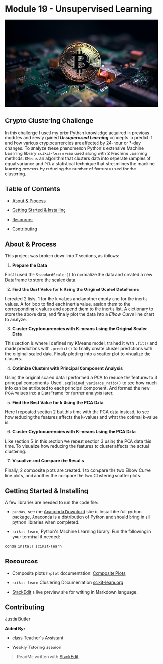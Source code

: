 
  

# Module 19 - Unsupervised Learning

  

![Bitcoin](small-bitcoin.jpg)

  

## Crypto Clustering Challenge

In this challenge I used my prior Python knowledge acquired in previous modules and newly gained ***Unsupervised Learning*** concepts to predict if and how various cryptocurrencies are affected by 24-hour or 7-day changes. To analyze these phenomenon Python's extensive Machine Learning library `scikit-learn` was used along with 2 Machine Learning methods: `KMeans` an algorithm that clusters data into seperate samples of equal variance and `PCA` a statistical technique that streamlines the machine learning process by reducing the number of features used for the clustering.

  

## Table of Contents

  

  

- [About & Process](#about--process)

  

- [Getting Started & Installing](#getting-started--installing)

  

- [Resources](#resources)

  

- [Contributing](#contributing)

  

## About & Process

This project was broken down into 7 sections, as follows: <br>

1.  **Prepare the Data**

First I used the `StandardScaler()` to normalize the data and created a new DataFrame to store the scaled data.

2.  **Find the Best Value for k Using the Original Scaled DataFrame**

I created 2 lists, 1 for the k values and another empty one for the inertia values. A for loop to find each inertia value, assign them to the corresponding k values and append them to the inertia list. A dictionary to store the above data, and finally plot the data into a *Elbow Curve* line chart to analyze.

3.  **Cluster Cryptocurrencies with K-means Using the Original Scaled Data**

This section is where I defined my KMeans model, trained it with `.fit()` and made predictions with `.predict()` to finally create cluster predictions with the original scaled data. Finally plotting into a scatter plot to visualize the clusters.

4.  **Optimize Clusters with Principal Component Analysis**

Using the original scaled data I performed a PCA to reduce the features to 3 principal components. Used `.explained_variance_ratio()` to see how much info can be attributed to each principal component. And formed the new PCA values into a DataFrame for further analysis later.

5.  **Find the Best Value for k Using the PCA Data**

Here I repeated section 2 but this time with the PCA data instead, to see how reducing the features affects the k-values and what the optimal k-value is.

6.  **Cluster Cryptocurrencies with K-means Using the PCA Data**

Like section 5, in this section we repeat section 3 using the PCA data this time. To visualize how reducing the features to cluster affects the actual clustering.

7.  **Visualize and Compare the Results**

Finally, 2 composite plots are created. 1 to compare the two Elbow Curve line plots, and another the compare the two Clustering scatter plots.

  

## Getting Started & Installing

  

A few libraries are needed to run the code file:

  

*  `pandas`, see the [Anaconda Download](https://www.anaconda.com/download) site to install the full python package, Anaconda is a distribution of Python and should bring in all python libraries when completed.

  

*  `scikit-learn`, Python's Machine Learning library. Run the following in your terminal if needed:

`conda install scikit-learn `

  
  

## Resources

  

* Composite plots `hvplot` documentation: [Composite Plots](https://holoviz.org/tutorial/Composing_Plots.html)

*  `scikit-learn` Clustering Documentation [scikit-learn.org](https://scikit-learn.org/stable/modules/clustering.html)

* [StackEdit](https://stackedit.io/) a live preview site for writing in Markdown language.

  
  

## Contributing

  

  

Justin Butler

  

  

**Aided By:**  <br>

  

* class Teacher's Assistant

  

* Weekly Tutoring session

  

> ReadMe written with [StackEdit](https://stackedit.io/).